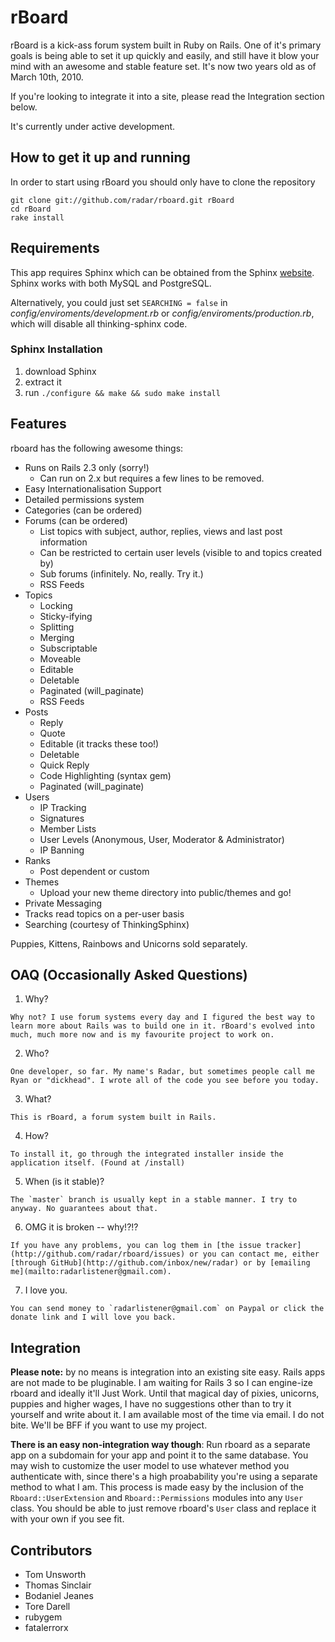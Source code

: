 # rBoard

rBoard is a kick-ass forum system built in Ruby on Rails. One of it's primary goals is being able to set it up quickly and easily, and still have it blow your mind with an awesome and stable feature set. It's now two years old as of March 10th, 2010.

If you're looking to integrate it into a site, please read the Integration section below.

It's currently under active development.

## How to get it up and running

In order to start using rBoard you should only have to clone the repository

    git clone git://github.com/radar/rboard.git rBoard
    cd rBoard
    rake install

## Requirements

This app requires Sphinx which can be obtained from the Sphinx [website](http://sphinxsearch.com). Sphinx works with both MySQL and PostgreSQL. 

Alternatively, you could just set `SEARCHING = false` in _config/enviroments/development.rb_ or _config/enviroments/production.rb_, which will disable all thinking-sphinx code.

### Sphinx Installation

  1. download Sphinx
  2. extract it
  3. run `./configure && make && sudo make install` 

## Features

rboard has the following awesome things:

  * Runs on Rails 2.3 only (sorry!)
    * Can run on 2.x but requires a few lines to be removed.
  * Easy Internationalisation Support
  * Detailed permissions system
  * Categories (can be ordered)
  * Forums (can be ordered)
    * List topics with subject, author, replies, views and last post information
    * Can be restricted to certain user levels (visible to and topics created by)
    * Sub forums (infinitely. No, really. Try it.)
    * RSS Feeds
  * Topics
    * Locking
    * Sticky-ifying
    * Splitting
    * Merging
    * Subscriptable
    * Moveable
    * Editable
    * Deletable
    * Paginated (will_paginate)
    * RSS Feeds
  * Posts
    * Reply
    * Quote
    * Editable (it tracks these too!)
    * Deletable
    * Quick Reply
    * Code Highlighting (syntax gem)
    * Paginated (will_paginate)
  * Users
    * IP Tracking
    * Signatures
    * Member Lists
    * User Levels (Anonymous, User, Moderator & Administrator)
    * IP Banning
  * Ranks
    * Post dependent or custom
  * Themes
    * Upload your new theme directory into public/themes and go!
  * Private Messaging
  * Tracks read topics on a per-user basis
  * Searching (courtesy of ThinkingSphinx)


Puppies, Kittens, Rainbows and Unicorns sold separately. 

## OAQ (Occasionally Asked Questions)

  1. Why?

    Why not? I use forum systems every day and I figured the best way to learn more about Rails was to build one in it. rBoard's evolved into much, much more now and is my favourite project to work on.

  2. Who?

    One developer, so far. My name's Radar, but sometimes people call me Ryan or "dickhead". I wrote all of the code you see before you today.

  3. What?

    This is rBoard, a forum system built in Rails.

  4. How?

    To install it, go through the integrated installer inside the application itself. (Found at /install)

  5. When (is it stable)?

    The `master` branch is usually kept in a stable manner. I try to anyway. No guarantees about that.

  6. OMG it is broken -- why!?!?

    If you have any problems, you can log them in [the issue tracker](http://github.com/radar/rboard/issues) or you can contact me, either [through GitHub](http://github.com/inbox/new/radar) or by [emailing me](mailto:radarlistener@gmail.com).

  7. I love you.

    You can send money to `radarlistener@gmail.com` on Paypal or click the donate link and I will love you back.

## Integration

**Please note:** by no means is integration into an existing site easy. Rails apps are not made to be pluginable. I am waiting for Rails 3 so I can engine-ize rboard and ideally it'll Just Work. Until that magical day of pixies, unicorns, puppies and higher wages, I have no suggestions other than to try it yourself and write about it. I am available most of the time via email. I do not bite. We'll be BFF if you want to use my project.

**There is an easy non-integration way though**: Run rboard as a separate app on a subdomain for your app and point it to the same database. You may wish to customize the user model to use whatever method you authenticate with, since there's a high proabability you're using a separate method to what I am. This process is made easy by the inclusion of the `Rboard::UserExtension` and `Rboard::Permissions` modules into any `User` class. You should be able to just remove rboard's `User` class and replace it with your own if you see fit.

## Contributors

* Tom Unsworth
* Thomas Sinclair
* Bodaniel Jeanes
* Tore Darell
* rubygem
* fatalerrorx